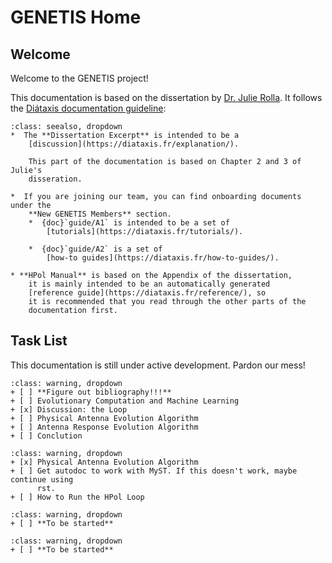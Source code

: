 # GENETIS Home

## Welcome
Welcome to the GENETIS project!

This documentation is based on the dissertation by 
[Dr. Julie Rolla](https://etd.ohiolink.edu/acprod/odb_etd/ws/send_file/send?accession=osu163668789451345&disposition=inline).
It follows the [Diátaxis documentation guideline](https://diataxis.fr/):

```{admonition} Navigation
:class: seealso, dropdown
*  The **Dissertation Excerpt** is intended to be a 
    [discussion](https://diataxis.fr/explanation/).

    This part of the documentation is based on Chapter 2 and 3 of Julie's
    disseration.

*  If you are joining our team, you can find onboarding documents under the
    **New GENETIS Members** section.
    *  {doc}`guide/A1` is intended to be a set of 
        [tutorials](https://diataxis.fr/tutorials/).

    *  {doc}`guide/A2` is a set of 
        [how-to guides](https://diataxis.fr/how-to-guides/).

* **HPol Manual** is based on the Appendix of the dissertation,
    it is mainly intended to be an automatically generated 
    [reference guide](https://diataxis.fr/reference/), so 
    it is recommended that you read through the other parts of the
    documentation first.

```

## Task List
This documentation is still under active development. Pardon our mess!
```{admonition} Dissertation Excerpt
:class: warning, dropdown
+ [ ] **Figure out bibliography!!!**
+ [ ] Evolutionary Computation and Machine Learning
+ [x] Discussion: the Loop
+ [ ] Physical Antenna Evolution Algorithm
+ [ ] Antenna Response Evolution Algorithm
+ [ ] Conclution
```
```{admonition} HPol Manual
:class: warning, dropdown
+ [x] Physical Antenna Evolution Algorithm
+ [ ] Get autodoc to work with MyST. If this doesn't work, maybe continue using
      rst.
+ [ ] How to Run the HPol Loop
```

```{admonition} AREA Manual
:class: warning, dropdown
+ [ ] **To be started**
```

```{admonition} Genetic Algorithm Reference Guide
:class: warning, dropdown
+ [ ] **To be started**
```

